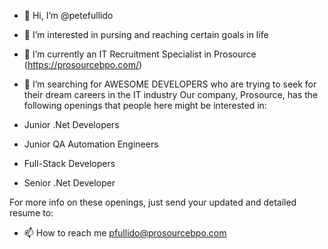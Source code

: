 - 👋 Hi, I’m @petefullido
- 👀 I’m interested in pursing and reaching certain goals in life
- 🌱 I’m currently an IT Recruitment Specialist in Prosource (https://prosourcebpo.com/)

- 💞️ I’m searching for AWESOME DEVELOPERS who are trying to seek for their dream careers in the IT industry
Our company, Prosource, has the following openings that people here might be interested in:
 - Junior .Net Developers
 - Junior QA Automation Engineers
 - Full-Stack Developers
 - Senior .Net Developer
 
For more info on these openings, just send your updated and detailed resume to:
- 📫 How to reach me pfullido@prosourcebpo.com

<!---
petefullido/petefullido is a ✨ special ✨ repository because its `README.md` (this file) appears on your GitHub profile.
You can click the Preview link to take a look at your changes.
--->
